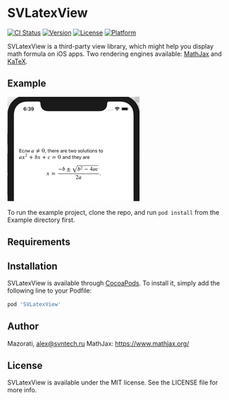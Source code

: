 # SVLatexView

[![CI Status](https://img.shields.io/travis/Mazorati/SVLatexView.svg?style=flat)](https://travis-ci.org/Mazorati/SVLatexView)
[![Version](https://img.shields.io/cocoapods/v/SVLatexView.svg?style=flat)](https://cocoapods.org/pods/SVLatexView)
[![License](https://img.shields.io/cocoapods/l/SVLatexView.svg?style=flat)](https://cocoapods.org/pods/SVLatexView)
[![Platform](https://img.shields.io/cocoapods/p/SVLatexView.svg?style=flat)](https://cocoapods.org/pods/SVLatexView)

SVLatexView is a third-party view library, which might help you display math formula on iOS apps. Two rendering engines available: [MathJax](https://www.mathjax.org/) and [KaTeX](https://github.com/Khan/KaTeX).

## Example

![alt SVLatexView iOS Math View Example](https://github.com/Mazorati/SVLatexView/blob/master/screenshot.png?raw=true)

To run the example project, clone the repo, and run `pod install` from the Example directory first.

## Requirements

## Installation

SVLatexView is available through [CocoaPods](https://cocoapods.org). To install
it, simply add the following line to your Podfile:

```ruby
pod 'SVLatexView'
```

## Author

Mazorati, alex@svntech.ru
MathJax: https://www.mathjax.org/

## License

SVLatexView is available under the MIT license. See the LICENSE file for more info.
